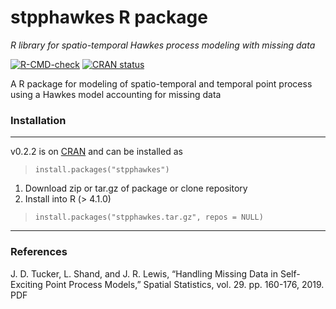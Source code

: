 stpphawkes R package
====================
*R library for spatio-temporal Hawkes process modeling with missing data*

<!-- badges: start -->
[![R-CMD-check](https://github.com/sandialabs/stpphawkes/actions/workflows/r.yml/badge.svg)](https://github.com/sandialabs/stpphawkes/actions/workflows/r.yml)
[![CRAN status](https://www.r-pkg.org/badges/version/stpphawkes)](https://CRAN.R-project.org/package=stpphawkes)
<!-- badges: end -->

A R package for modeling of spatio-temporal and temporal
point process using a Hawkes model accounting for missing 
data

### Installation
------------------------------------------------------------------------------
v0.2.2 is on [CRAN](https://cran.r-project.org/package=stpphawkes)
and can be installed as
> `install.packages("stpphawkes")`

1. Download zip or tar.gz of package or clone repository
2. Install into R (> 4.1.0)

> `install.packages("stpphawkes.tar.gz", repos = NULL)`

------------------------------------------------------------------------------

### References
J. D. Tucker, L. Shand, and J. R. Lewis, “Handling Missing Data in Self-Exciting Point Process Models,” Spatial Statistics, vol. 29. pp. 160-176, 2019. PDF
